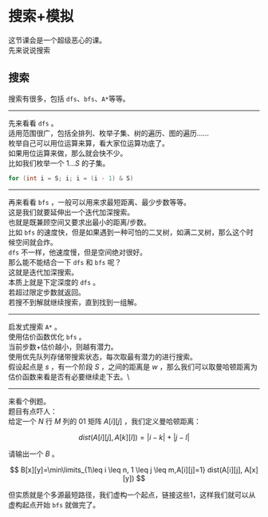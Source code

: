# 搜索+模拟
这节课会是一个超级恶心的课。\
先来说说搜索

## 搜索
搜索有很多，包括  `dfs`、`bfs`、`A*`等等。

---

先来看看 `dfs` 。\
适用范围很广，包括全排列、枚举子集、树的遍历、图的遍历……\
枚举自己可以用位运算来算，看大家位运算功底了。\
如果用位运算来做，那么就会快不少。\
比如我们枚举一个 $1...S$ 的子集。
```cpp
for (int i = S; i; i = (i - 1) & S)
```

---

再来看看 `bfs` ，一般可以用来求最短距离、最少步数等等。\
这是我们就要延伸出一个迭代加深搜索。\
也就是既兼顾空间又要求出最小的距离/步数。\
比如 `bfs` 的速度快，但是如果遇到一种可怕的二叉树，如满二叉树，那么这个时候空间就会炸。\
`dfs` 不一样，他速度慢，但是空间绝对很好。\
那么能不能结合一下 `dfs` 和 `bfs` 呢？\
这就是迭代加深搜索。\
本质上就是下定深度的 `dfs` 。\
若超过限定步数就返回。\
若搜不到解就继续搜索，直到找到一组解。

---

启发式搜索 `A*` 。\
使用估价函数优化 `bfs` 。\
当前步数+估价越小，则越有潜力。\
使用优先队列存储带搜索状态，每次取最有潜力的进行搜索。\
假设起点是 $s$ ，有一个阶段 $S$ ，之间的距离是 $w$ ，那么我们可以取曼哈顿距离为估价函数来看是否有必要继续走下去。\

---

来看个例题。\
题目有点吓人：\
给定一个 $N$ 行 $M$ 列的 $01$ 矩阵 $A[i][j]$ ，我们定义曼哈顿距离：

$$
dist(A[i][j], A[k][l]) = |i-k|+|j-l|
$$

请输出一个 $B$ 。

$$
B[x][y]=\min\limits_{1\leq i \leq n, 1 \leq j \leq m,A[i][j]=1} dist(A[i][j], A[x][y]) 
$$

但实质就是个多源最短路径，我们虚构一个起点，链接这些1，这样我们就可以从虚构起点开始 `bfs` 就做完了。

